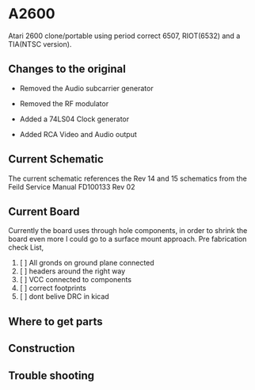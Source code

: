 # A2600
Atari 2600 clone/portable using period correct 6507, RIOT(6532) and a TIA(NTSC version).

## Changes to the original
- Removed the Audio subcarrier generator
- Removed the RF modulator

- Added a 74LS04 Clock generator
- Added RCA Video and Audio output

## Current Schematic
The current schematic references the Rev 14 and 15 schematics from the Feild Service Manual FD100133 Rev 02

## Current Board
Currently the board uses through hole components, in order to shrink the board even more I could go to a surface mount approach.
Pre fabrication check List, 
1. [ ] All gronds on ground plane connected
2. [ ] headers around the right way
3. [ ] VCC connected to components
4. [ ] correct footprints 
5. [ ] dont belive DRC in kicad

## Where to get parts

## Construction

## Trouble shooting


